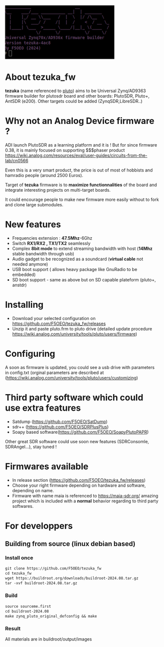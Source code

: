 ![tezuka banner](/doc/tezuka.png)
# About tezuka_fw 
**tezuka** (name referenced to [pluto](https://en.wikipedia.org/wiki/Pluto:_Urasawa_x_Tezuka)) aims to be Universal Zynq/AD9363 firmware builder for plutosdr board and other boards: PlutoSDR, Pluto+, AntSDR (e200). Other targets could be added (ZynqSDR,LibreSDR..)

# Why not an Analog Device firmware ?
ADI launch PlutoSDR as a learning platform and it is ! But for since firmware 0.38, it is mainly focused on supporting $$$phaser product https://wiki.analog.com/resources/eval/user-guides/circuits-from-the-lab/cn0566

Even this is a very smart product, the price is out of most of hobbists and hamradio people (around 2500 Euros).

Target of **tezuka** firmware is to **maximize functionnalities** of the board and integrate interesting projects on multi-target boards.

It could encourage people to make new firmware more easily without to fork and clone large submodules.

# New features
- Frequencies extension : **47.5Mhz**-6Ghz
- Switch **RX1/RX2 , TX1/TX2** seamlessly
- Complex **8bit mode** to extend streaming bandwidth with host (**14Mhz** stable bandwidth through usb)
- Audio gadget to be recognized as a soundcard (**virtual cable** not needed anymore)
- USB boot support ( allows heavy package like GnuRadio to be embedded)
- SD boot support - same as above but on SD capable plateform (pluto+, anstdr)

# Installing
 - Download your selected configuration on https://github.com/F5OEO/tezuka_fw/releases
 - Unzip it and paste pluto.frm to pluto drive (detailed update procedure https://wiki.analog.com/university/tools/pluto/users/firmware)

# Configuring
A soon as firmware is updated, you could see a usb drive with parameters in config.txt (orginal parameters are described at (https://wiki.analog.com/university/tools/pluto/users/customizing)

# Third party software which could use extra features
- Satdump (https://github.com/F5OEO/SatDump)
- sdr++ (https://github.com/F5OEO/SDRPlusPlus)
- Soapy based software(https://github.com/F5OEO/SoapyPlutoPAPR)

Other great SDR software could use soon new features (SDRConsomle, SDRAngel...), stay tuned !

# Firmwares available
- In release section (https://github.com/F5OEO/tezuka_fw/releases)
- Choose your right firmware depending on hardware and software, depending on name.
- Firmware with name maia is referenced to https://maia-sdr.org/ amazing project which is included with a **normal** behavior regarding to third party softwares.

# For developpers
## Building from source (linux debian based)
### Install once
```
git clone https://github.com/F5OEO/tezuka_fw
cd tezuka_fw
wget https://buildroot.org/downloads/buildroot-2024.08.tar.gz
tar -xvf buildroot-2024.08.tar.gz
```
### Build
```
source sourceme.first
cd buildroot-2024.08
make zynq_pluto_original_defconfig && make
```
### Result
All materials are in buildroot/output/images






